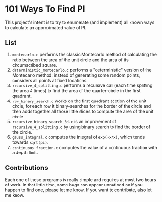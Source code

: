 # 101 Ways To Find PI
This project's intent is to try to enumerate (and implement) all known ways to calculate an approximated value of PI.

## List
1. `montecarlo.c` performs the classic Montecarlo method of calculating the ratio between the area of the unit circle and the area of its circumscribed square.
2. `deterministic_montecarlo.c` performs a "deterministic" version of the Montecarlo method: instead of generating some random points, considers all points at fixed locations.
3. `recursive_4_splitting.c` performs a recursive call (each time splitting the area 4 times) to find the area of the quarter-circle in the first quadrant.
4. `row_binary_search.c` works on the first quadrant section of the unit circle, for each row it binary-searches for the border of the circle and then adds together all those little slices to compute the area of the unit circle.
5. `recursive_binary_search_2d.c` is an improvement of `recursive_4_splitting.c` by using binary search to find the border of the circle.
6. `gauss_integral.c` computes the integral of `exp(-x*x)`, which tends towards `sqrt(pi)`.
7. `continuous_fraction.c` computes the value of a continuous fraction with a depth limit.

## Contributions
Each one of these programs is really simple and requires at most two hours of work. In that little time, some bugs can appear unnoticed so if you happen to find one, please let me know. If you want to contribute, also let me know.